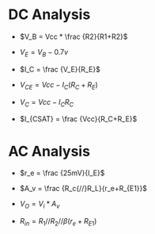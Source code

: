 # DC Analysis

* $V_B = Vcc * \frac {R2}{R1+R2}$

* $V_E = V_B - 0.7v$

* $I_C = \frac {V_E}{R_E}$

* $V_{CE} = Vcc - I_C(R_C + R_E)$

* $V_C = Vcc - I_CR_C$

* $I_{CSAT} = \frac {Vcc}{R_C+R_E}$

# AC Analysis

* $r_e = \frac {25mV}{I_E}$

* $A_v = \frac {R_c{//}R_L}{r_e+R_{E1}}$

* $V_O = V_i * A_v$

* $R_{in} = R_1{//}R_2{//}\beta(r_e+R_{E1})$
